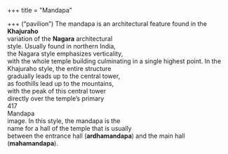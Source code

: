 +++
title = "Mandapa"

+++
(“pavilion”) The mandapa is an architectural feature found in the **Khajuraho**  
variation of the **Nagara** architectural  
style. Usually found in northern India,  
the Nagara style emphasizes verticality,  
with the whole temple building culminating in a single highest point. In the  
Khajuraho style, the entire structure  
gradually leads up to the central tower,  
as foothills lead up to the mountains,  
with the peak of this central tower  
directly over the temple’s primary  
417  
Mandapa  
image. In this style, the mandapa is the  
name for a hall of the temple that is usually  
between the entrance hall (**ardhamandapa**) and the main hall (**mahamandapa**).